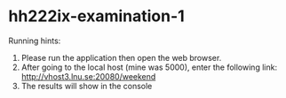 # hh222ix-examination-1
Running hints:<br />
1. Please run the application then open the web browser.<br />
2. After going to the local host (mine was 5000), enter the following link: http://vhost3.lnu.se:20080/weekend<br />
2. The results will show in the console
